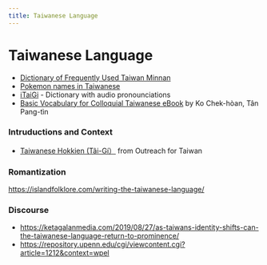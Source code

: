 ```yaml
---
title: Taiwanese Language
---
```


# Taiwanese Language

- [Dictionary of Frequently Used Taiwan Minnan](https://twblg.dict.edu.tw/holodict_new/)
- [Pokemon names in Taiwanese](https://itaigi.tw/tsu-te/pho-khi-bong)
- [iTaiGi](https://itaigi.tw/) - Dictionary with audio pronounciations
- [Basic Vocabulary for Colloquial Taiwanese eBook](http://ip194097.ntcu.edu.tw/memory/tgb/thak.asp?id=862&page=1) by Ko Chek-hòan, Tân Pang-tìn

### Intruductions and Context

- [Taiwanese Hokkien (Tâi-Gí）](https://oftaiwan.org/taiwan-101/taiwanese-hokkien-taigi/) from Outreach for Taiwan

### Romantization

https://islandfolklore.com/writing-the-taiwanese-language/

### Discourse

- https://ketagalanmedia.com/2019/08/27/as-taiwans-identity-shifts-can-the-taiwanese-language-return-to-prominence/
- https://repository.upenn.edu/cgi/viewcontent.cgi?article=1212&context=wpel
